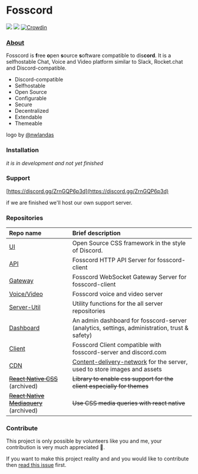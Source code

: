 # Fosscord

 [![](https://img.shields.io/discord/806142446094385153?color=7489d5&logo=discord&logoColor=ffffff)](https://discord.gg/ZrnGQP6p3d) ![](https://img.shields.io/static/v1?label=Status&message=Development&color=blue) [![Crowdin](https://badges.crowdin.net/fosscord/localized.svg)](https://crowdin.com/project/fosscord)

### [About](https://github.com/fosscord/fosscord/wiki)

Fosscord is **f**ree **o**pen **s**ource **s**oftware compatible to dis**cord**. It is a selfhostable Chat, Voice and Video platform similar to Slack, Rocket.chat and Discord-compatible.

* Discord-compatible
* Selfhostable
* Open Source
* Configurable
* Secure
* Decentralized
* Extendable
* Themeable

logo by [@nwlandas](https://twitter.com/nwlandas)

### Installation

_it is in development and not yet finished_

### Support

[https://discord.gg/ZrnGQP6p3d](https://discord.gg/ZrnGQP6p3d)

if we are finished we'll host our own support server.

### Repositories

| Repo name | Brief description |
| :--- | :--- |
| [UI](https://github.com/fosscord/fosscord-ui) | Open Source CSS framework in the style of Discord. |
| [API](https://github.com/fosscord/fosscord-API) | Fosscord HTTP API Server for fosscord-client |
| [Gateway](https://github.com/fosscord/fosscord-gateway) | Fosscord WebSocket Gateway Server for fosscord-client |
| [Voice/Video](https://github.com/fosscord/fosscord-voice) | Fosscord voice and video server |
| [Server-Util](https://github.com/fosscord/fosscord-server-util) | Utility functions for the all server repositories |
| [Dashboard](https://github.com/fosscord/fosscord-dashboard) | An admin dashboard for fosscord-server \(analytics, settings, administration, trust & safety\) |
| [Client](https://github.com/fosscord/fosscord-client) | Fosscord Client compatible with fosscord-server and discord.com |
| [CDN](https://github.com/fosscord/fosscord-cdn) | [Content-delivery-network](https://www.cloudflare.com/learning/cdn/what-is-a-cdn/) for the server, used to store images and assets |
| [~~React Native CSS~~](https://github.com/fosscord/react-native-withcss) \(archived\) | ~~Library to enable css support for the client especially for themes~~ |
| [~~React Native Mediaquery~~](https://github.com/fosscord/css-mediaquery) \(archived\) | ~~Use CSS media queries with react native~~ |

### Contribute

This project is only possible by volunteers like you and me, your contribution is very much appreciated 🥺.

If you want to make this project reality and and you would like to contribute then [read this issue](https://github.com/fosscord/fosscord/issues/10) first.

